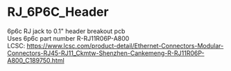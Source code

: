 # RJ_6P6C_Header
6p6c RJ jack to 0.1" header breakout pcb<BR>
Uses 6p6c part number R-RJ11R06P-A800 <BR>
LCSC: https://www.lcsc.com/product-detail/Ethernet-Connectors-Modular-Connectors-RJ45-RJ11_Ckmtw-Shenzhen-Cankemeng-R-RJ11R06P-A800_C189750.html
